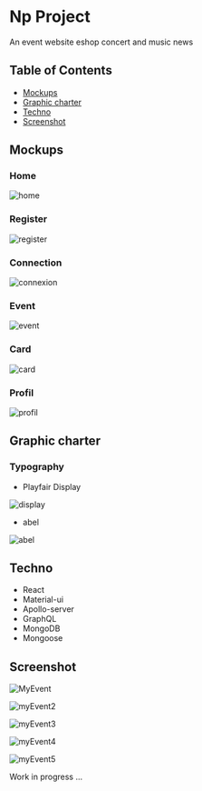 # Np Project
An event website eshop concert and music news
## Table of Contents
* [Mockups](#mockups)
* [Graphic charter](#graphic-charter)
* [Techno](#techno)
* [Screenshot](#screenshot)
## Mockups
### Home
![home](https://user-images.githubusercontent.com/90910874/150365190-8c121730-2843-42f5-bbd1-9afb3021d2eb.png)
### Register
![register](https://user-images.githubusercontent.com/90910874/150365302-5283a87c-c33b-47bc-8912-8f2d8efc9915.png)
### Connection
![connexion](https://user-images.githubusercontent.com/90910874/150365492-a3ee2afd-a568-4fda-810e-785f3a4daccc.png)
### Event
![event](https://user-images.githubusercontent.com/90910874/150365560-e2221b41-8aa0-4a5b-a8fd-13049d384551.png)
### Card
![card](https://user-images.githubusercontent.com/90910874/150365588-05955fab-ccb1-40fd-b54f-e576aca857ae.png)
### Profil
![profil](https://user-images.githubusercontent.com/90910874/150365643-4702e4f3-c00b-4582-b524-cbcdd1216957.png)
## Graphic charter
### Typography 

- Playfair Display

![display](https://user-images.githubusercontent.com/90910874/150366271-1eb294f4-2107-4f09-8a07-fa8d73b952b8.png)

- abel

![abel](https://user-images.githubusercontent.com/90910874/150366386-0a3dfefd-2af0-4a5e-970e-037cd18ba650.png)

## Techno 

- React
- Material-ui
- Apollo-server
- GraphQL
- MongoDB
- Mongoose

## Screenshot

![MyEvent](https://user-images.githubusercontent.com/90910874/155225587-78305816-7b3b-4aea-981d-f4cf1c18de2e.png)

![myEvent2](https://user-images.githubusercontent.com/90910874/155225621-3fc8c707-fa26-41a8-820d-def43d9c6a51.png)

![myEvent3](https://user-images.githubusercontent.com/90910874/155225646-80120004-ceb2-4a75-8e9f-c528486404c0.png)

![myEvent4](https://user-images.githubusercontent.com/90910874/155225659-d1e12d40-8735-458f-80c1-337f42d4cb59.png)

![myEvent5](https://user-images.githubusercontent.com/90910874/155225700-1187151b-b52a-408f-8639-6b3849badb3e.png)

Work in progress ...
